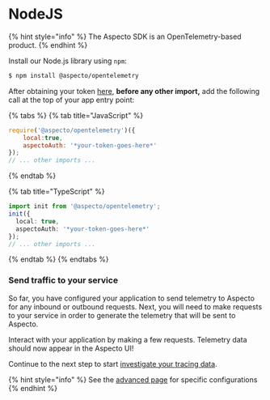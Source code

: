 # NodeJS



{% hint style="info" %}
The Aspecto SDK is an OpenTelemetry-based product. &#x20;
{% endhint %}

Install our Node.js library using `npm`:

```bash
$ npm install @aspecto/opentelemetry
```

After obtaining your token [here](https://app.aspecto.io/app/integration/api-key), **before any other import,** add the following call at the top of your app entry point:

{% tabs %}
{% tab title="JavaScript" %}
```javascript
require('@aspecto/opentelemetry')({
    local:true,
    aspectoAuth: '*your-token-goes-here*'
});
// ... other imports ...
```
{% endtab %}

{% tab title="TypeScript" %}
```typescript
import init from '@aspecto/opentelemetry';
init({
  local: true,
  aspectoAuth: '*your-token-goes-here*'
});
// ... other imports ...
```
{% endtab %}
{% endtabs %}

### Send traffic to your service

So far, you have configured your application to send telemetry to Aspecto for any inbound or outbound requests. Next, you will need to make requests to your service in order to generate the telemetry that will be sent to Aspecto.

Interact with your application by making a few requests. Telemetry data should now appear in the Aspecto UI!

Continue to the next step to start [investigate your tracing data](../../../observability-debugging/untitled/).

{% hint style="info" %}
See the [advanced page](customize-defaults/advanced.md) for specific configurations
{% endhint %}
